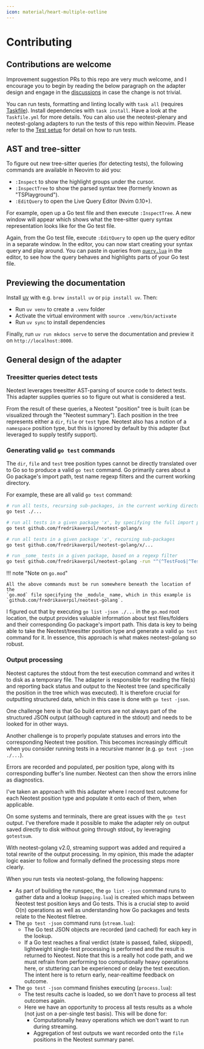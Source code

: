 ```yaml
---
icon: material/heart-multiple-outline
---
```


# Contributing

## Contributions are welcome

Improvement suggestion PRs to this repo are very much welcome, and I encourage
you to begin by reading the below paragraph on the adapter design and engage in
the [discussions](https://github.com/fredrikaverpil/neotest-golang/discussions)
in case the change is not trivial.

You can run tests, formatting and linting locally with `task all` (requires
[Taskfile](https://taskfile.dev/)). Install dependencies with `task install`.
Have a look at the `Taskfile.yml` for more details. You can also use the
neotest-plenary and neotest-golang adapters to run the tests of this repo within
Neovim. Please refer to the [Test setup](../test/) for detail on how to run
tests.

## AST and tree-sitter

To figure out new tree-sitter queries (for detecting tests), the following
commands are available in Neovim to aid you:

- `:Inspect` to show the highlight groups under the cursor.
- `:InspectTree` to show the parsed syntax tree (formerly known as
  "TSPlayground").
- `:EditQuery` to open the Live Query Editor (Nvim 0.10+).

For example, open up a Go test file and then execute `:InspectTree`. A new
window will appear which shows what the tree-sitter query syntax representation
looks like for the Go test file.

Again, from the Go test file, execute `:EditQuery` to open up the query editor
in a separate window. In the editor, you can now start creating your syntax
query and play around. You can paste in queries from
[`query.lua`](https://github.com/fredrikaverpil/neotest-golang/blob/main/lua/neotest-golang/query.lua)
in the editor, to see how the query behaves and highlights parts of your Go test
file.

## Previewing the documentation

Install [uv](https://docs.astral.sh/uv/) with e.g. `brew install uv` or
`pip install uv`. Then:

- Run `uv venv` to create a `.venv` folder
- Activate the virtual environment with `source .venv/bin/activate`
- Run `uv sync` to install dependencies

Finally, run `uv run mkdocs serve` to serve the documentation and preview it on
`http://localhost:8000`.

## General design of the adapter

### Treesitter queries detect tests

Neotest leverages treesitter AST-parsing of source code to detect tests. This
adapter supplies queries so to figure out what is considered a test.

From the result of these queries, a Neotest "position" tree is built (can be
visualized through the "Neotest summary"). Each position in the tree represents
either a `dir`, `file` or `test` type. Neotest also has a notion of a
`namespace` position type, but this is ignored by default by this adapter (but
leveraged to supply testify support).

### Generating valid `go test` commands

The `dir`, `file` and `test` tree position types cannot be directly translated
over to Go so to produce a valid `go test` command. Go primarily cares about a
Go package's import path, test name regexp filters and the current working
directory.

For example, these are all valid `go test` command:

```bash
# run all tests, recursing sub-packages, in the current working directory.
go test ./...

# run all tests in a given package 'x', by specifying the full import path
go test github.com/fredrikaverpil/neotest-golang/x

# run all tests in a given package 'x', recursing sub-packages
go test github.com/fredrikaverpil/neotest-golang/x/...

# run _some_ tests in a given package, based on a regexp filter
go test github.com/fredrikaverpil/neotest-golang -run "^(^TestFoo$|^TestBar$)$"
```

!!! note "Note on `go.mod`"

    All the above commands must be run somewhere beneath the location of the
    `go.mod` file specifying the _module_ name, which in this example is
    `github.com/fredrikaverpil/neotest-golang`.

I figured out that by executing `go list -json ./...` in the `go.mod` root
location, the output provides valuable information about test files/folders and
their corresponding Go package's import path. This data is key to being able to
take the Neotest/treesitter position type and generate a valid `go test` command
for it. In essence, this approach is what makes neotest-golang so robust.

### Output processing

Neotest captures the stdout from the test execution command and writes it to
disk as a temporary file. The adapter is responsible for reading the file(s) and
reporting back status and output to the Neotest tree (and specifically the
position in the tree which was executed). It is therefore crucial for outputting
structured data, which in this case is done with `go test -json`.

One challenge here is that Go build errors are not always part of the structured
JSON output (although captured in the stdout) and needs to be looked for in
other ways.

Another challenge is to properly populate statuses and errors into the
corresponding Neotest tree position. This becomes increasingly difficult when
you consider running tests in a recursive manner (e.g. `go test -json ./...`).

Errors are recorded and populated, per position type, along with its
corresponding buffer's line number. Neotest can then show the errors inline as
diagnostics.

I've taken an approach with this adapter where I record test outcome for each
Neotest position type and populate it onto each of them, when applicable.

On some systems and terminals, there are great issues with the `go test` output.
I've therefore made it possible to make the adapter rely on output saved
directly to disk without going through stdout, by leveraging `gotestsum`.

With neotest-golang v2.0, streaming support was added and required a total
rewrite of the output processing. In my opinion, this made the adapter logic
easier to follow and formally defined the processing steps more clearly.

When you run tests via neotest-golang, the following happens:

- As part of building the runspec, the `go list -json` command runs to gather
  data and a lookup (`mapping.lua`) is created which maps between Neotest test
  position keys and Go tests. This is a crucial step to avoid O(n) operations as
  well as understanding how Go packages and tests relate to the Neotest
  filetree.
- The `go test -json` command runs (`stream.lua`):
  - The Go test JSON objects are recorded (and cached) for each key in the
    lookup.
  - If a Go test reaches a final verdict (state is passed, failed, skipped),
    lightweight single-test processing is performed and the result is returned
    to Neotest. Note that this is a really hot code path, and we must refrain
    from performing too computionally heavy operations here, or stuttering can
    be experienced or delay the test execution. The intent here is to return
    early, near-realtime feedback on outcome.
- The `go test -json` command finishes executing (`process.lua`):
  - The test results cache is loaded, so we don't have to process all test
    outcomes again.
  - Here we have an opportunity to process all tests results as a whole (not
    just on a per-single test basis). This will be done for:
    - Computationally heavy operations which we don't want to run during
      streaming.
    - Aggregation of test outputs we want recorded onto the `file` positions in
      the Neotest summary panel.
